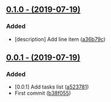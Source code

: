 ## [0.1.0 - (2019-07-19)](https://github.com/InterConnecta/git-flow-test/compare/0.0.1...0.1.0)

### Added
  - [description] Add line item ([a36b79c](https://github.com/InterConnecta/git-flow-test/commit/a36b79c))


## [0.0.1 - (2019-07-19)](https://github.com/InterConnecta/git-flow-test/compare/0.0.0...0.0.1)

### Added
  - [0.0.1] Add tasks list ([a523781](https://github.com/InterConnecta/git-flow-test/commit/a523781))
  - First commit ([b38f055](https://github.com/InterConnecta/git-flow-test/commit/b38f055))

